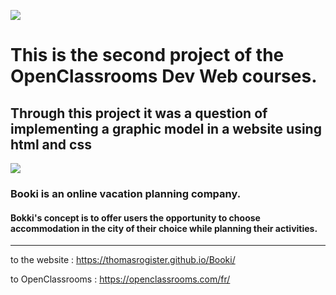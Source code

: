 ![](assets/logo/Booki.png)
# This is the second project of the OpenClassrooms Dev Web courses.
## Through this project it was a question of implementing a graphic model in a website using html and css
![](assets/home%20page%20booki.png)

### Booki is an online vacation planning company. 
#### Bokki's concept is to offer users the opportunity to choose accommodation in the city of their choice while planning their activities.

---
to the website : https://thomasrogister.github.io/Booki/

to OpenClassrooms : https://openclassrooms.com/fr/
